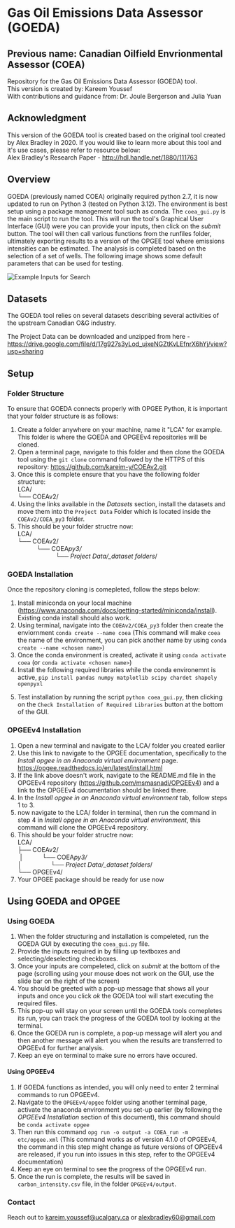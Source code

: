 # Gas Oil Emissions Data Assessor (GOEDA)

## Previous name: Canadian Oilfield Envrionmental Assessor (COEA)

Repository for the Gas Oil Emissions Data Assessor (GOEDA) tool.  
This version is created by: Kareem Youssef  
With contributions and guidance from: Dr. Joule Bergerson and Julia Yuan

## Acknowledgment

This version of the GOEDA tool is created based on the original tool created by Alex Bradley in 2020. If you would like to learn more about this tool and it's use cases, please refer to resource below:  
Alex Bradley's Research Paper - http://hdl.handle.net/1880/111763

## Overview

GOEDA (previously named COEA) originally required python 2.7, it is now updated to run on Python 3 (tested on Python 3.12). The environment is best setup using a package management tool such as conda. The `coea_gui.py` is the main script to run the tool. This will run the tool's Graphical User Interface (GUI) were you can provide your inputs, then click on the _submit_ button. The tool will then call various functions from the runfiles folder, ultimately exporting results to a version of the OPGEE tool where emissions intensities can be estimated. The analysis is completed based on the selection of a set of wells. The following image shows some default parameters that can be used for testing.

![Example Inputs for Search](COEA_py3/images/example2.png)

## Datasets

The GOEDA tool relies on several datasets describing several activities of the upstream Canadian O&G industry.

The Project Data can be downloaded and unzipped from here - https://drive.google.com/file/d/17g927s3yLod_ujxeNGZtKvLEfnrX6hYj/view?usp=sharing

## Setup

### Folder Structure

To ensure that GOEDA connects properly with OPGEE Python, it is important that your folder structure is as follows:

1. Create a folder anywhere on your machine, name it "LCA" for example. This folder is where the GOEDA and OPGEEv4 repositories will be cloned.
2. Open a terminal page, navigate to this folder and then clone the GOEDA tool using the `git clone` command followed by the HTTPS of this repository: https://github.com/kareim-y/COEAv2.git
3. Once this is complete ensure that you have the following folder structure:  
   LCA/  
   └── COEAv2/
4. Using the links available in the _Datasets_ section, install the datasets and move them into the `Project Data` Folder which is located inside the `COEAv2/COEA_py3` folder.
5. This should be your folder structre now:  
   LCA/  
   └── COEAv2/  
    &nbsp;&nbsp;&nbsp;&nbsp;&nbsp;&nbsp;&nbsp;&nbsp;&nbsp;&nbsp;&nbsp;└── COEA*py3/  
    &nbsp;&nbsp;&nbsp;&nbsp;&nbsp;&nbsp;&nbsp;&nbsp;&nbsp;&nbsp;&nbsp;&nbsp;&nbsp;&nbsp;&nbsp;&nbsp;&nbsp;&nbsp;&nbsp;&nbsp;&nbsp;&nbsp;└── Project Data/\_dataset folders*/

### GOEDA Installation

Once the repository cloning is comepleted, follow the steps below:

1. Install miniconda on your local machine (https://www.anaconda.com/docs/getting-started/miniconda/install). Existing conda install should also work.
2. Using terminal, navigate into the `COEAv2/COEA_py3` folder then create the enviornment `conda create --name coea` (This command will make `coea` the name of the environment, you can pick another name by using `conda create --name <chosen name>`)
3. Once the conda environment is created, activate it using `conda activate coea` (or `conda activate <chosen name>`)
4. Install the following required libraries while the conda environemnt is active, `pip install pandas numpy matplotlib scipy chardet shapely openpyxl`
<!-- 4. Edit the file _runfiles/map_to_drive.py_ to point to the folder containing the unzipped 'Project Data' file downloaded from the above link. -->
5. Test installation by running the script `python coea_gui.py`, then clicking on the `Check Installation of Required Libraries` button at the bottom of the GUI.

### OPGEEv4 Installation

1. Open a new terminal and navigate to the LCA/ folder you created earlier
2. Use this link to navigate to the OPGEE documentation, specifically to the _Install opgee in an Anaconda virtual environment_ page. https://opgee.readthedocs.io/en/latest/install.html
3. If the link above doesn't work, navigate to the README.md file in the OPGEEv4 repository (https://github.com/msmasnadi/OPGEEv4) and a link to the OPGEEv4 documentation should be linked there.
4. In the _Install opgee in an Anaconda virtual environment_ tab, follow steps 1 to 3.
5. now navigate to the LCA/ folder in terminal, then run the command in step 4 in _Install opgee in an Anaconda virtual environment_, this command will clone the OPGEEv4 repository.
6. This should be your folder structre now:  
   LCA/  
   ├── COEAv2/  
   &nbsp;│ &nbsp;&nbsp;&nbsp;&nbsp;&nbsp;&nbsp;&nbsp;&nbsp;&nbsp;&nbsp;└── COEA*py3/  
   │ &nbsp;&nbsp;&nbsp;&nbsp;&nbsp;&nbsp;&nbsp;&nbsp;&nbsp;&nbsp;&nbsp;&nbsp;&nbsp;&nbsp;&nbsp;&nbsp;└── Project Data/\_dataset folders*/  
   └── OPGEEv4/
7. Your OPGEE package should be ready for use now

## Using GOEDA and OPGEE

### Using GOEDA

1. When the folder structuring and installation is compeleted, run the GOEDA GUI by executing the `coea_gui.py` file.
2. Provide the inputs required in by filling up textboxes and selecting/deselecting checkboxes.
3. Once your inputs are compeleted, click on _submit_ at the bottom of the page (scrolling using your mouse does not work on the GUI, use the slide bar on the right of the screen)
4. You should be greeted with a pop-up message that shows all your inputs and once you click _ok_ the GOEDA tool will start executing the required files.
5. This pop-up will stay on your screen until the GOEDA tools comepletes its run, you can track the progress of the GOEDA tool by looking at the terminal.
6. Once the GOEDA run is complete, a pop-up message will alert you and then another message will alert you when the results are transferred to OPGEEv4 for further analysis.
7. Keep an eye on terminal to make sure no errors have occured.

#### Using OPGEEv4

1. If GOEDA functions as intended, you will only need to enter 2 terminal commands to run OPGEEv4.
2. Navigate to the `OPGEEv4/opgee` folder using another terminal page, activate the anaconda environment you set-up earlier (by following the _OPGEEv4 Installation_ section of this document), this command should be `conda activate opgee`
3. Then run this command `opg run -o output -a COEA_run -m etc/opgee.xml` (This command works as of version 4.1.0 of OPGEEv4, the command in this step might change as future versions of OPGEEv4 are released, if you run into issues in this step, refer to the OPGEEv4 documentation)
4. Keep an eye on terminal to see the progress of the OPGEEv4 run.
5. Once the run is complete, the results will be saved in `carbon_intensity.csv` file, in the folder `OPGEEv4/output`.

### Contact

Reach out to kareim.youssef@ucalgary.ca or alexbradley60@gmail.com
